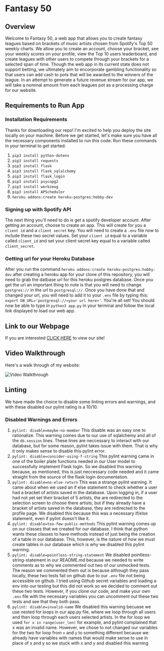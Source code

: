 # Fantasy 50

## Overview

Welcome to Fantasy 50, a web app that allows you to create fantasy leagues based on brackets of music artists chosen from Spotify's Top 50 weekly charts. We allow you to create an account, choose your bracket, see your weekly scores on your profile, view the Top 10 users leaderboard, and create leagues with other users to compete through your brackets for a selected span of time. Though the web app in its current state does not support betting, we ultimately aim to encorporate gambling functionality so that users can add cash to pots that will be awarded to the winners of the league. In an attempt to generate a future revenue stream for our app, we will take a nominal amount from each leagues pot as a processing charge for our website. 

## Requirements to Run App

### Installation Requirements

Thanks for downloading our repo! I'm excited to help you deploy the site locally on your machine. 
Before we get started, let's make sure you have all the necessary components installed to run this code.
Run these commands in your terminal to get started:
1. `pip3 install python-dotenv`
2. `pip3 install requests`
3. `pip3 install flask`
4. `pip3 install flask_sqlalchemy`
5. `pip3 install flask_login`
6. `pip3 install psycopg2`
7. `pip3 install werkzeug`
8. `pip3 install APScheduler`
9. `heroku addons:create heroku-postgres:hobby-dev`

### Signing up with Spotify API

The next thing you'll need to do is get a spotify developer account. After getting an account, choose to create an app. This will create for you a `client id` and a `client secret` key. You will need to create a `.env` file now to include these two secret values. Set your `client id` equal to a variable called `client_id` and set your client secret key equal to a variable called `client_secret`. 

### Getting url for your Heroku Database

After you run the command `heroku addons:create heroku-postgres:hobby-dev` after creating a heroku app for your clone of this repository, you will need to grab the datbase url for this heroku postgres database. Once you get the url an important thing to note is that you will need to change `postgres://` in the url to `postgresql://`. Once you have done that and changed your url, you will need to add it to your `.env` file by typing this: `export DB_URL='postgresql://<your url here>'`. You're all set! You should now be able to type in `python3 app.py` in your terminal and follow the local link displayed to load our web app. 


## Link to our Webpage 

If you are interested [CLICK HERE](https://powerful-dusk-53061.herokuapp.com/) to view our site!

## Video Walkthrough

Here's a walk through of my website:

<img src='Top50.gif' title='Video Walkthrough' width='' alt='Video Walkthrough' />

## Linting

We have made the choice to disable some linting errors and warnings, and with these disabled our pylint rating is a 10/10. 

### Disabled Warnings and Errors

1. `pylint: disable=maybe-no-member`
    This disable was an easy one to rationalize. This warning comes due to our use of sqlalchemy and all of the `db.session` lines. These lines are neccessary to interact with our database, but for some reason, pylint takes issue with them. That is why it only makes sense to disable this pylint error. 
2. `pylint: disable=consider-using-f-string`
    This pylint warning came in one of the boiler plate functions needed in our User model to successfully implement Flask login. So we disabled this warning because, as mentioned, this is just neccessary code needed and it came straight from the source of the flask login documentation. 
3. `pylint: disable=no-else-return`
    This was a strange pylint warning. It came about when we used an if else statement to check whether a user had a bracket of artists saved in the database. Upon logging in, if a user had not yet set their bracket of 5 artists, the are redirected to the selection screen to choose there artists, but if they already have a bracket of artists saved in the database, they are redirected to the profile page. We disabled this because this was a necessary if/else statement, even if pylint doesn't like it.
4. `pylint: disable=too-few-public-methods`
    This pylint warning comes up on our classes that we created for our database. I think that python wants these classes to have methods instead of just being the creation of a table in our database. This, however, is the nature of how we must create tables in our database which is why we disabled this pylint warning. 
5. `pylint: disable=pointless-string-statement`
    We disabled pointless-string-statement in our README.md because we needed to write comments as to why we commented out two of our unmocked tests. The reason we commented them out is because although they pass locally, these two tests fail on github due to our `.env` file not being accessible on github. I tried using Github secret variables and loading a env into our testing but this did not work so we decided to comment out these two tests. However, if you clone our code, and make your own `.env` file with the necessary variables you can uncomment out these two tests and see that they both pass.
6. `pylint: disable=invalid-name`
    We disabled this warning becuase we use nested for loops in our app.py file, where we loop through all users and then loop through each users selected artists. In the for loop we used `for x in range(user_len)` for example, and pylint complained that x was an invalid name. However, we chose to not changed our variables for the two for loop from `x` and `y` to something different because we already have variables with names that would make sense to use in place of x and y so we stuck with x and y and disabled this warning

